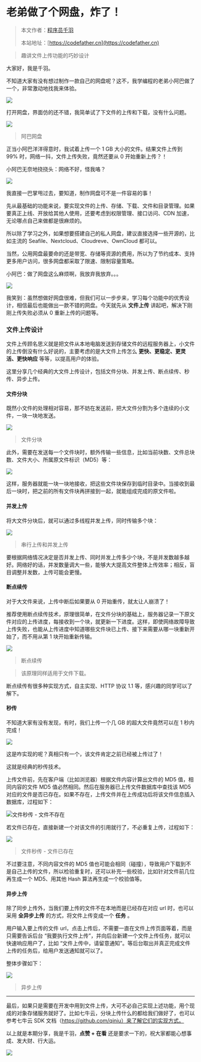 # 老弟做了个网盘，炸了！

> 本文作者：[程序员千羽](https://yuyuanweb.feishu.cn/wiki/Abldw5WkjidySxkKxU2cQdAtnah)
>
> 本站地址：[https://codefather.cn](https://codefather.cn)

> 趣讲文件上传功能的巧妙设计

大家好，我是千羽。

不知道大家有没有想过制作一款自己的网盘呢？这不，我学编程的老弟小阿巴做了一个，非常激动地找我来体验。

![](https://pic.yupi.icu/5563/202311071433749.jpeg)

打开网盘，界面仿的还不错，我简单试了下文件的上传和下载，没有什么问题。

![](https://pic.yupi.icu/5563/202311071433891.png)

> 阿巴网盘

正当小阿巴洋洋得意时，我试着上传一个 1 GB 大小的文件。结果文件上传到 99% 时，网络一抖，文件上传失败，竟然还要从 0 开始重新上传？！

小阿巴无奈地挠挠头：网络不好，怪我咯？

![](https://pic.yupi.icu/5563/202311071433753.png)

我直接一巴掌甩过去，要知道，制作网盘可不是一件容易的事！

先从最基础的功能来说，要实现文件的上传、存储、下载、文件和目录管理。如果要真正上线、开放给其他人使用，还要考虑到权限管理、接口访问、CDN 加速，无论哪点自己来做都是很麻烦的。

所以除了学习之外，如果想要搭建自己的私人网盘，建议直接选择一些开源的，比如主流的 Seafile、Nextcloud、Cloudreve、OwnCloud 都可以。

当然，公用网盘最要命的还是带宽、存储等资源的费用，所以为了节约成本、支持更多用户访问，很多网盘都采取了限速、限制容量策略。

小阿巴：做了网盘这么麻烦啊，我放弃我放弃。。。

![](https://pic.yupi.icu/5563/202311071433900.png)

我笑到：虽然想做好网盘很难，但我们可以一步步来，学习每个功能中的优秀设计，相信最后也能做出一款不错的网盘。今天就先从 **文件上传** 讲起吧，解决下刚刚上传失败必须从 0 重新上传的问题等。

### 文件上传设计

文件上传顾名思义就是把文件从本地电脑发送到存储文件的远程服务器上，小文件的上传倒没有什么好说的，主要考虑的是大文件上传怎么 **更快、更稳定、更灵活、更快响应** 等等，以提高用户的体验。

这里分享几个经典的大文件上传设计，包括文件分块、并发上传、断点续传、秒传、异步上传。

#### 文件分块

既然小文件的处理相对容易，那不妨在发送前，把大文件分割为多个连续的小文件，一块一块地发送。

![](https://pic.yupi.icu/5563/202311071433759.png)

> 文件分块

此外，需要在发送每一个文件块时，额外传输一些信息，比如当前块数、文件总块数、文件大小、所属原文件标识（MD5）等：

![](https://pic.yupi.icu/5563/202311071433739.png)

这样，服务器就能一块一块地接收，把这些文件块保存到临时目录中。当接收到最后一块时，把之前的所有文件块再拼接到一起，就能组成完成的原文件啦。

#### 并发上传

将大文件分块后，就可以通过多线程并发上传，同时传输多个块：

![](https://pic.yupi.icu/5563/202311071433530.png)

> 串行上传和并发上传

要根据网络情况决定是否并发上传、同时并发上传多少个块，不是并发数越多越好。网络好的话，并发数量调大一些，能够大大提高文件整体上传效率；相反，盲目调整并发数，上传可能会更慢。

#### 断点续传

对于大文件来说，上传中断后如果要从 0 开始重传，就太让人崩溃了！

推荐使用断点续传技术，原理很简单，在文件分块的基础上，服务器记录一下原文件对应的上传进度，每接收到一个块，就更新一下进度。这样，即使网络故障导致上传失败，也能从上传进度中知道哪些文件块已上传、接下来需要从哪一块重新开始了，而不用从第 1 块开始重新传输。

![](https://pic.yupi.icu/5563/202311071433981.png)

> 断点续传

> 该原理同样适用于文件下载。

断点续传有很多种实现方式，自主实现、HTTP 协议 1.1 等，感兴趣的同学可以了解下。

#### 秒传

不知道大家有没有发现，有时，我们上传一个几 GB 的超大文件竟然可以在 1 秒内完成！

![](https://pic.yupi.icu/5563/202311071433509.png)

这是咋实现的呢？真相只有一个，该文件肯定之前已经被上传过了！

这就是经典的秒传技术。

上传文件前，先在客户端（比如浏览器）根据文件内容计算出文件的 MD5 值，相同内容的文件 MD5 值必然相同。然后在服务器已上传文件数据库中查找该 MD5 对应的文件是否已存在。如果不存在，上传文件并在上传成功后将该文件信息插入数据库，过程如下：

![](https://pic.yupi.icu/5563/202311071433010.png)文件秒传 - 文件不存在

若文件已存在，直接新建一个对该文件的引用就行了，不必重复上传，过程如下：

![](https://pic.yupi.icu/5563/202311071433098.png)

> 文件秒传 - 文件已存在

不过要注意，不同内容文件的 MD5 值也可能会相同（碰撞），导致用户下载到不是自己上传的文件，所以检验重复时，还可以补充一些校验，比如针对文件前几位再生成一个 MD5、用其他 Hash 算法再生成一个校验值等。

#### 异步上传

除了同步上传外，当我们要上传的文件不在本地而是已经存在对应 url 时，也可以采用 **全异步上传** 的方式，将文件上传变成一个 **任务** 。

用户输入要上传的文件 url，点击上传后，不需要一直在文件上传页面等着，而是只需要告诉后台 “我要执行文件上传”，并向后台新建一个文件上传任务，就可以快速响应用户了，比如 “文件上传中，请留意通知”。等后台取出并真正完成文件上传的任务后，给用户发送通知就可以了。

整体步骤如下：

![](https://pic.yupi.icu/5563/202311071433786.png)

> 异步上传



------


最后，如果只是需要在开发中用到文件上传，大可不必自己实现上述功能，用个现成的对象存储服务就好了。比如七牛云，分块上传什么的都给我们做好了，也可以参考七牛云 SDK 文档（https://github.com/qiniu）来了解它们的实现方式。

以上就是本期分享，我是千羽，**点赞 + 在看** 还是要求一下的，祝大家都能心想事成、发大财、行大运。

![](https://pic.yupi.icu/5563/202311071433278.png)